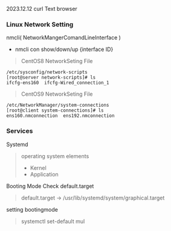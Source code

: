 2023.12.12
curl Text browser
### Linux Network Setting
nmcli( NetworkMangerComandLineInterface )
- nmcli con show/down/up {interface ID}

> CentOS8 NetworkSeting File

    /etc/sysconfig/network-scripts
    [root@server network-scripts]# ls
    ifcfg-ens160  ifcfg-Wired_connection_1

> CentOS9 NetworkSeting File
 

    /etc/NetworkManager/system-connections
    [root@client system-connections]# ls
    ens160.nmconnection  ens192.nmconnection

### Services
Systemd 
> operating system elements
> - Kernel
> - Application

Booting Mode Check default.target
> default.target -> /usr/lib/systemd/system/graphical.target

setting bootingmode 
> systemctl set-default mul

<!--stackedit_data:
eyJoaXN0b3J5IjpbLTE4ODMwNTQxMTQsLTI5MTQ5MzgzLDQ4ND
U4MjA3NCwxMDkzOTcxMzQ3LC04MDIzNjQyMDhdfQ==
-->
